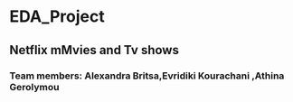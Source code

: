 # EDA_Project
## Netflix mMvies and Tv shows
### Team members: Alexandra Britsa,Evridiki Kourachani ,Athina Gerolymou